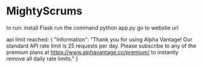 # MightyScrums

to run:
install Flask 
run the command python app.py 
go to webstie url

api limit reached: 
{
    "Information": "Thank you for using Alpha Vantage! Our standard API rate limit is 25 requests per day. Please subscribe to any of the premium plans at https://www.alphavantage.co/premium/ to instantly remove all daily rate limits."
}